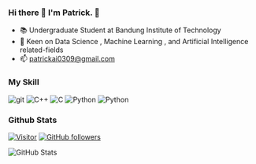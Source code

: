 ### Hi there 👋 I'm Patrick. 🌟

- 📚 Undergraduate Student at Bandung Institute of Technology  
- 🌱 Keen on Data Science , Machine Learning , and Artificial Intelligence related-fields
- 📫 patrickai0309@gmail.com 
<!-- - ⚡  -->

### My Skill
<p>
  <img alt="git" src="https://img.shields.io/badge/-Git-F05032?style=flat-square&logo=git&logoColor=white" />
  <img alt="C++" src="https://img.shields.io/badge/-C++-black?logo=c%2B%2B&style=flat-square" />
  <img alt="C" src="https://img.shields.io/badge/-C-white?logo=c&style=flat-square" />
  <img alt="Python" src="https://img.shields.io/badge/-Python-347AB4?style=flat-square&logo=python&logoColor=white" />
  <img alt="Python" src="https://img.shields.io/badge/-JavaScript-yellow?style=flat-square&logo=javascript&logoColor=white" />
</p>

### Github Stats
[![Visitor](https://visitor-badge.laobi.icu/badge?page_id=patrickamadeus)](https://github.com/patrickamadeus) [![GitHub followers](https://img.shields.io/github/followers/patrickamadeus.svg?style=social&label=Follow)](https://github.com/patrickamadeus?tab=followers)
<p><img src="https://github-readme-stats.vercel.app/api?username=patrickamadeus&amp;show_icons=true&amp;count_private=true&amp;theme=tokyonight" alt="GitHub Stats"></p>
<!-- 
### Top Languages
<p><img src="https://github-readme-stats.vercel.app/api/top-langs/?username=patrickamadeus&amp;layout=compact" alt="Top Languages"></p> -->

